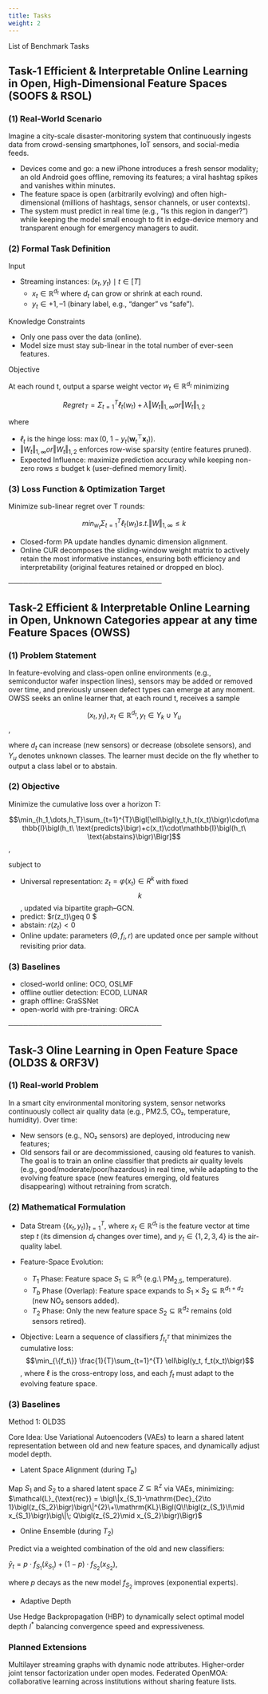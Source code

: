 ```yaml
---
title: Tasks
weight: 2
---
```


List of Benchmark Tasks

## Task-1 Efficient & Interpretable Online Learning in Open, High-Dimensional Feature Spaces (SOOFS & RSOL)
### (1) Real-World Scenario
Imagine a city-scale disaster-monitoring system that continuously ingests data from crowd-sensing smartphones, IoT sensors, and social-media feeds.
- Devices come and go: a new iPhone introduces a fresh sensor modality; an old Android goes offline, removing its features; a viral hashtag spikes and vanishes within minutes.
- The feature space is open (arbitrarily evolving) and often high-dimensional (millions of hashtags, sensor channels, or user contexts).
- The system must predict in real time (e.g., “Is this region in danger?”) while keeping the model small enough to fit in edge-device memory and transparent enough for emergency managers to audit.

### (2) Formal Task Definition
Input
- Streaming instances: ${(x_t, y_t) \mid t \in [T]}$
  - $x_t \in ℝ^{d_t}$ where $d_t$ can grow or shrink at each round.
  - $y_t \in {+1, –1}$ (binary label, e.g., “danger” vs “safe”).

Knowledge Constraints
- Only one pass over the data (online).
- Model size must stay sub-linear in the total number of ever-seen features.

Objective

At each round t, output a sparse weight vector $w_t \in ℝ^{d_t}$ minimizing

$$Regret_T = Σ_{t=1}^T ℓ_t(w_t)  +  λ‖W_t‖_{1,∞} or ‖W_t‖_{1,2} $$

where
- $ℓ_t$ is the hinge loss: $\max(0,\; 1 - y_t(\mathbf{w}_t^\top \mathbf{x}_t))$.
- $‖W_t‖_{1,∞} or ‖W_t‖_{1,2}$ enforces row-wise sparsity (entire features pruned).
- Expected Influence: maximize prediction accuracy while keeping non-zero rows ≤ budget k (user-defined memory limit).

### (3) Loss Function & Optimization Target
Minimize sub-linear regret over T rounds:

$$min_{w_t}  Σ_{t=1}^T ℓ_t(w_t)   s.t.   ‖W‖_{1,∞} ≤ k$$

- Closed-form PA update handles dynamic dimension alignment.
- Online CUR decomposes the sliding-window weight matrix to actively retain the most informative instances, ensuring both efficiency and interpretability (original features retained or dropped en bloc).

───────────────────────────────

## Task-2 Efficient & Interpretable Online Learning in Open, Unknown Categories appear at any time Feature Spaces (OWSS)
### (1) Problem Statement
In feature-evolving and class-open online environments (e.g., semiconductor wafer inspection lines), sensors may be added or removed over time, and previously unseen defect types can emerge at any moment. OWSS seeks an online learner that, at each round t, receives a sample

$$(x_t, y_t), x_t \in ℝ^{d_t}, y_t ∈ Y_k ∪ Y_u$$,

where $d_t$ can increase (new sensors) or decrease (obsolete sensors), and $Y_u$ denotes unknown classes. The learner must decide on the fly whether to output a class label or to abstain.

### (2) Objective
Minimize the cumulative loss over a horizon T:

$$\min_{h_1,\dots,h_T}\sum_{t=1}^{T}\Bigl[\ell\bigl(y_t,h_t(x_t)\bigr)\cdot\mathbb{I}\bigl(h_t\ \text{predicts}\bigr)+c(x_t)\cdot\mathbb{I}\bigl(h_t\ \text{abstains}\bigr)\Bigr]$$,

subject to
- Universal representation: $z_t=\varphi(x_t) \in R^k$ with fixed $$k$$, updated via bipartite graph–GCN.
- predict: $r(z_t)\geq 0 $
- abstain: $r(z_t) \lt 0$
- Online update: parameters $(Θ, {f_i}, r)$ are updated once per sample without revisiting prior data.

### (3) Baselines
- closed-world online: OCO, OSLMF
- offline outlier detection: ECOD, LUNAR
- graph offline: GraSSNet
- open-world with pre-training: ORCA

───────────────────────────────

## Task-3 Oline Learning in Open Feature Space (OLD3S & ORF3V)

### (1) Real-world Problem
In a smart city environmental monitoring system, sensor networks continuously collect air quality data (e.g., PM2.5, CO₂, temperature, humidity). Over time:
- New sensors (e.g., NO₂ sensors) are deployed, introducing new features;
- Old sensors fail or are decommissioned, causing old features to vanish. The goal is to train an online classifier that predicts air quality levels (e.g., good/moderate/poor/hazardous) in real time, while adapting to the evolving feature space (new features emerging, old features disappearing) without retraining from scratch.

### (2) Mathematical Formulation
- Data Stream $\{(x_t, y_t)\}_{t=1}^{T}$, where $x_t \in \mathbb{R}^{d_t}$ is the feature vector at time step $t$ (its dimension $d_t$ changes over time), and $y_t \in \{1,2,3,4\}$ is the air-quality label.

- Feature-Space Evolution:
  - $T_1$ Phase: Feature space $S_1 \subseteq \mathbb{R}^{d_1}$ (e.g.\ PM$_{2.5}$, temperature).
  - $T_b$ Phase (Overlap): Feature space expands to $S_1 \times S_2 \subseteq \mathbb{R}^{d_1+d_2}$ (new NO₂ sensors added).
  - $T_2$ Phase: Only the new feature space $S_2 \subseteq \mathbb{R}^{d_2}$ remains (old sensors retired).

- Objective: Learn a sequence of classifiers $f_t_t^T$ that minimizes the cumulative loss:
  $$\min_{\{f_t\}} \frac{1}{T}\sum_{t=1}^{T} \ell\bigl(y_t, f_t(x_t)\bigr)$$,
  where $\ell$ is the cross-entropy loss, and each $f_t$ must adapt to the evolving feature space.

### (3) Baselines
Method 1: OLD3S

Core Idea: Use Variational Autoencoders (VAEs) to learn a shared latent representation between old and new feature spaces, and dynamically adjust model depth.

- Latent Space Alignment (during $T_b$)

Map $S_1$ and $S_2$ to a shared latent space $Z\subseteq\mathbb{R}^{z}$ via VAEs, minimizing:
$\mathcal{L}_{\text{rec}} = \bigl\|x_{S_1}-\mathrm{Dec}_{2\to 1}\bigl(z_{S_2}\bigr)\bigr\|^{2}\+\\mathrm{KL}\Bigl(Q\!\bigl(z_{S_1}\!\mid x_{S_1}\bigr)\big\|\; Q\bigl(z_{S_2}\mid x_{S_2}\bigr)\Bigr)$

- Online Ensemble (during $T_2$)

Predict via a weighted combination of the old and new classifiers:

$\hat{y}_{t} = p\cdot f_{S_1}\bigl(\tilde{x}_{S_1}\bigr) + (1-p)\cdot f_{S_2}\bigl(x_{S_2}\bigr)$,

where $p$ decays as the new model $f_{S_2}$ improves (exponential experts).


- Adaptive Depth

Use Hedge Backpropagation (HBP) to dynamically select optimal model depth $l^*$ balancing convergence speed and expressiveness.

### Planned Extensions
Multilayer streaming graphs with dynamic node attributes.
Higher-order joint tensor factorization under open modes.
Federated OpenMOA: collaborative learning across institutions without sharing feature lists.
